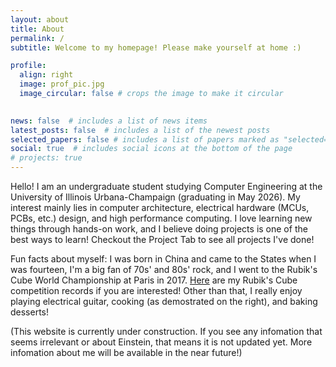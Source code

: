 ```yaml
---
layout: about
title: About
permalink: /
subtitle: Welcome to my homepage! Please make yourself at home :)

profile:
  align: right
  image: prof_pic.jpg
  image_circular: false # crops the image to make it circular
  

news: false  # includes a list of news items
latest_posts: false  # includes a list of the newest posts
selected_papers: false # includes a list of papers marked as "selected={true}"
social: true  # includes social icons at the bottom of the page
# projects: true
---
```


Hello! I am an undergraduate student studying Computer Engineering at the University of Illinois Urbana-Champaign (graduating in May 2026). My interest mainly lies in computer architecture, electrical hardware (MCUs, PCBs, etc.) design, and high performance computing. I love learning new things through hands-on work, and I believe doing projects is one of the best ways to learn! Checkout the Project Tab to see all projects I've done! 

Fun facts about myself: I was born in China and came to the States when I was fourteen, I'm a big fan of 70s' and 80s' rock, and I went to the Rubik's Cube World Championship at Paris in 2017. [Here](https://www.worldcubeassociation.org/persons/2016YANZ04) are my Rubik's Cube competition records if you are interested! Other than that, I really enjoy playing electrical guitar, cooking (as demostrated on the right), and baking desserts!

(This website is currently under construction. If you see any infomation that seems irrelevant or about Einstein, that means it is not updated yet. More infomation about me will be available in the near future!)
